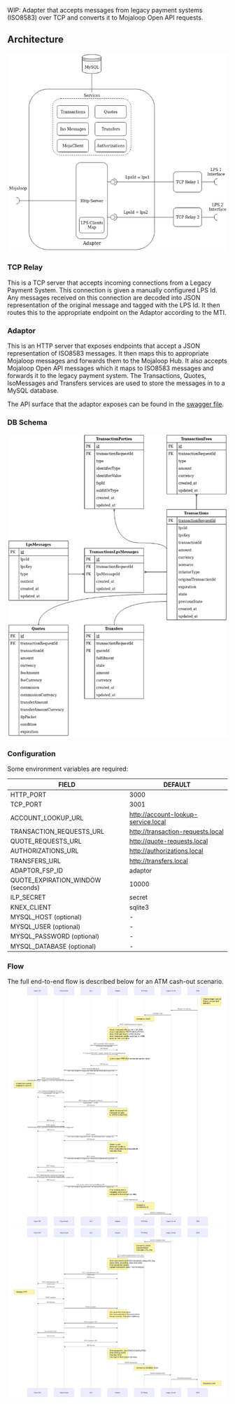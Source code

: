 WIP: Adapter that accepts messages from legacy payment systems (ISO8583) over TCP and converts it to Mojaloop Open API requests.

## Architecture
<img src="./media/iso-adapter-architecture.png" style="background: white"/>

### TCP Relay
This is a TCP server that accepts incoming connections from a Legacy Payment System. This connection is given a manually configured LPS Id. Any messages received on this connection are decoded into JSON representation of the original message and tagged with the LPS Id. It then routes this to the appropriate endpoint on the Adaptor according to the MTI.

### Adaptor
This is an HTTP server that exposes endpoints that accept a JSON representation of ISO8583 messages. It then maps this to appropriate Mojaloop messages and forwards them to the Mojaloop Hub. It also accepts Mojaloop Open API messages which it maps to ISO8583 messages and forwards it to the legacy payment system. The Transactions, Quotes, IsoMessages and Transfers services are used to store the messages in to a MySQL database.

The API surface that the adaptor exposes can be found in the [swagger file](./src/interface/swagger.json).

### DB Schema
<img src="./media/Adapter-database-schema.png" style="background: white"/>

### Configuration
Some environment variables are required:

| FIELD                    | DEFAULT                             |
| ------------------------ | ----------------------------------- |
| HTTP_PORT                | 3000                                |
| TCP_PORT                 | 3001                                |
| ACCOUNT_LOOKUP_URL       | http://account-lookup-service.local |
| TRANSACTION_REQUESTS_URL | http://transaction-requests.local   |
| QUOTE_REQUESTS_URL       | http://quote-requests.local         |
| AUTHORIZATIONS_URL       | http://authorizations.local         |
| TRANSFERS_URL            | http://transfers.local              |
| ADAPTOR_FSP_ID           | adaptor                             |
| QUOTE_EXPIRATION_WINDOW (seconds) | 10000                      |
| ILP_SECRET               | secret                              |
| KNEX_CLIENT              | sqlite3                             |
| MYSQL_HOST (optional)    | -                                   |
| MYSQL_USER (optional)    | -                                   |
| MYSQL_PASSWORD (optional)| -                                   |
| MYSQL_DATABASE (optional)| -                                   |


### Flow
The full end-to-end flow is described below for an ATM cash-out scenario.
<img src="./media/flow-diagram-1.svg" style="background: white"/>
<img src="./media/flow-diagram-2.svg" style="background: white"/>
